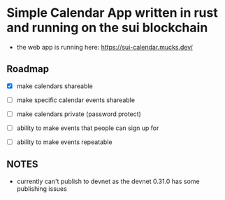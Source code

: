 # Simple Calendar App written in rust and running on the sui blockchain

* the web app is running here: https://sui-calendar.mucks.dev/


## Roadmap

* [x] make calendars shareable
* [ ] make specific calendar events shareable
* [ ] make calendars private (password protect)
* [ ] ability to make events that people can sign up for
* [ ] ability to make events repeatable


## NOTES

* currently can't publish to devnet as the devnet 0.31.0 has some publishing issues

